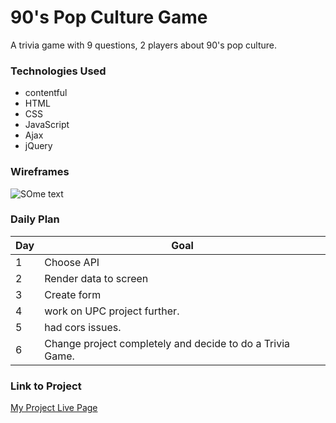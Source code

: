 
# 90's Pop Culture Game

A trivia game with 9 questions, 2 players about 90's pop culture.

### Technologies Used

- contentful
- HTML
- CSS
- JavaScript
- Ajax
- jQuery


### Wireframes

![SOme text]()

### Daily Plan

| Day | Goal |
|-----|------|
| 1 | Choose API |
| 2 | Render data to screen |
| 3 | Create form |
| 4 | work on UPC project further. 
| 5 | had cors issues. 
| 6 | Change project completely and decide to do a Trivia Game. 
### Link to Project
[My Project Live Page](https://trivia-ptf9.onrender.com/)